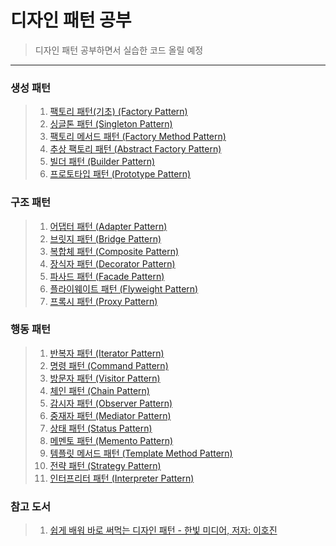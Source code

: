 # 디자인 패턴 공부
> 디자인 패턴 공부하면서 실습한 코드 올릴 예정
---

### 생성 패턴
> 1. [팩토리 패턴(기초) (Factory Pattern)](./생성패턴/FactoryPattern/)
> 2. [싱글톤 패턴 (Singleton Pattern)](./생성패턴/SingletonPattern/)
> 3. [팩토리 메서드 패턴 (Factory Method Pattern)](./생성패턴/FactoryMethodPattern)
> 4. [추상 팩토리 패턴 (Abstract Factory Pattern)](./생성패턴/AbstractFactoryPattern)
> 5. [빌더 패턴 (Builder Pattern)](./생성패턴/BuilderPattern)
> 6. [프로토타입 패턴 (Prototype Pattern)](./생성패턴/PrototypePattern)
### 구조 패턴
> 1. [어댑터 패턴 (Adapter Pattern)](./구조패턴/AdpaterPattern)
> 2. [브릿지 패턴 (Bridge Pattern)](./구조패턴/BridgePattern)
> 3. [복합체 패턴 (Composite Pattern)](./구조패턴/CompositePattern)
> 4. [장식자 패턴 (Decorator Pattern)](./구조패턴/DecoratorPattern)
> 5. [파사드 패턴 (Facade Pattern)](./구조패턴/FacadePattern)
> 6. [플라이웨이트 패턴 (Flyweight Pattern)](./구조패턴/Flyweight)
> 7. [프록시 패턴 (Proxy Pattern)](./구조패턴/proxyPattern)
### 행동 패턴
> 1. [반복자 패턴 (Iterator Pattern)](./행동패턴/IteratorPattern)
> 2. [명령 패턴 (Command Pattern)](./행동패턴/CommandPattern)
> 3. [방문자 패턴 (Visitor Pattern)](./행동패턴/VisitorPattern)
> 4. [체인 패턴 (Chain Pattern)](./행동패턴/ChainPattern)
> 5. [감시자 패턴 (Observer Pattern)](./행동패턴/ObserverPattern)
> 6. [중재자 패턴 (Mediator Pattern)](./행동패턴/MediatorPattern)
> 7. [상태 패턴 (Status Pattern)](./행동패턴/StatusPattern)
> 8. [메멘토 패턴 (Memento Pattern)](./행동패턴/MementoPattern)
> 9. [템플릿 메서드 패턴 (Template Method Pattern)](./행동패턴/TemplateMethodPattern)
> 10. [전략 패턴 (Strategy Pattern)](./행동패턴/StrategyPattern)
> 11. [인터프리터 패턴 (Interpreter Pattern)](./행동패턴/InterpreterPattern)

### 참고 도서
> 1. [쉽게 배워 바로 써먹는 디자인 패턴 - 한빛 미디어, 저자: 이호진](https://www.hanbit.co.kr/media/books/book_view.html?p_code=B9696096335)